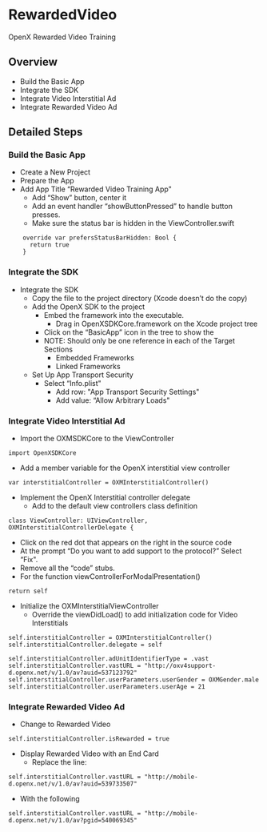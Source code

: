 # RewardedVideo
OpenX Rewarded Video Training

## Overview

* Build the Basic App
* Integrate the SDK
* Integrate Video Interstitial Ad
* Integrate Rewarded Video Ad

## Detailed Steps
### Build the Basic App
* Create a New Project
* Prepare the App
* Add App Title “Rewarded Video Training App"
  * Add “Show” button, center it
  * Add an event handler “showButtonPressed” to handle button presses.
  * Make sure the status bar is hidden in the ViewController.swift
```
    override var prefersStatusBarHidden: Bool {
      return true
    }
```

### Integrate the SDK
* Integrate the SDK
    * Copy the file to the project directory (Xcode doesn’t do the copy)
    * Add the OpenX SDK to the project
        * Embed the framework into the executable.
            * Drag in OpenXSDKCore.framework on the Xcode project tree
        * Click on the “BasicApp” icon in the tree to show the 
        * NOTE: Should only be one reference in each of the Target Sections
            * Embedded Frameworks
            * Linked Frameworks
    * Set Up App Transport Security
        * Select “Info.plist"
            * Add row: "App Transport Security Settings"
            * Add value: “Allow Arbitrary Loads"


### Integrate Video Interstitial Ad
* Import the OXMSDKCore to the ViewController
```
import OpenXSDKCore
```

* Add a member variable for the OpenX interstitial view controller
```
var interstitialController = OXMInterstitialController()
```

* Implement the OpenX Interstitial controller delegate
    * Add to the default view controllers class definition
```
class ViewController: UIViewController, OXMInterstitialControllerDelegate {
```

* Click on the red dot that appears on the right in the source code
* At the prompt “Do you want to add support to the protocol?” Select “Fix".
* Remove all the “code” stubs.
* For the function  viewControllerForModalPresentation()
```
return self
```
* Initialize the OXMInterstitialViewController
    * Override the viewDidLoad() to add initialization code for Video Interstitials
```
self.interstitialController = OXMInterstitialController()
self.interstitialController.delegate = self
        
self.interstitialController.adUnitIdentifierType = .vast
self.interstitialController.vastURL = "http://oxv4support-d.openx.net/v/1.0/av?auid=537123792"
self.interstitialController.userParameters.userGender = OXMGender.male
self.interstitialController.userParameters.userAge = 21
```
### Integrate Rewarded Video Ad
* Change to Rewarded Video
```
self.interstitialController.isRewarded = true
```
* Display Rewarded Video with an End Card
    * Replace the line:
```
self.interstitialController.vastURL = "http://mobile-d.openx.net/v/1.0/av?auid=539733507"
```
    
   * With the following
```
self.interstitialController.vastURL = "http://mobile-d.openx.net/v/1.0/av?pgid=540069345"
```
